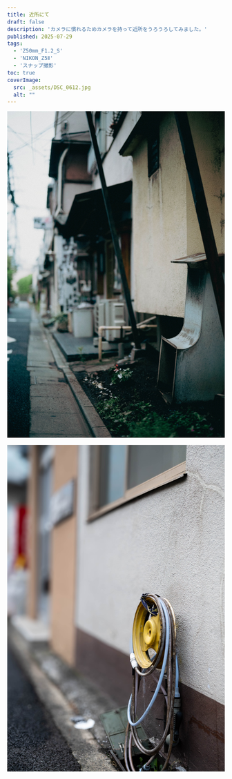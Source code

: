 ```yaml
---
title: 近所にて
draft: false
description: 'カメラに慣れるためカメラを持って近所をうろうろしてみました。'
published: 2025-07-29
tags:
  - 'Z50mm_F1.2_S'
  - 'NIKON_Z5Ⅱ'
  - 'スナップ撮影'
toc: true
coverImage:
  src: _assets/DSC_0612.jpg
  alt: ""
---
```


![](_assets/DSC_0609.jpg)

![](_assets/DSC_0607.jpg)

